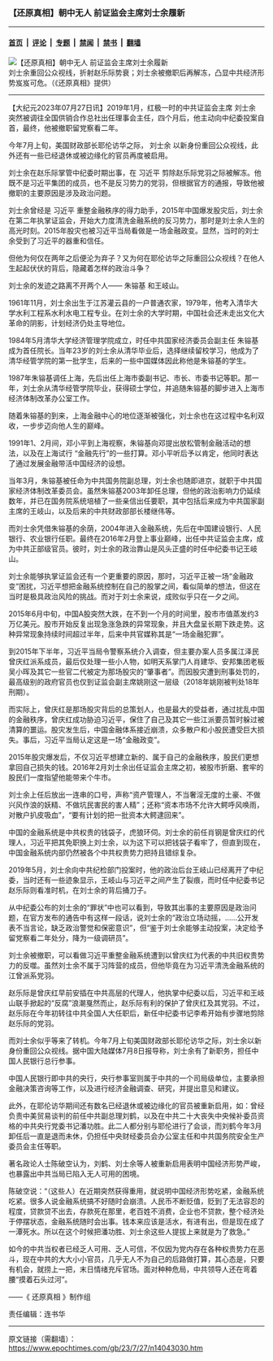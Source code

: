 ### 【还原真相】朝中无人 前证监会主席刘士余履新

---

#### [首页](../../../..?n14043030) &nbsp;|&nbsp; [评论](../../../../../epoch-comment?n14043030) &nbsp;|&nbsp; [专题](../../../../../epoch-special?n14043030) &nbsp;|&nbsp; [禁闻](../../../../../epoch-news?n14043030) &nbsp;|&nbsp; [禁书](../../../../../books?n14043030) &nbsp;|&nbsp; [翻墙](https://github.com/gfw-breaker/nogfw/blob/master/README.md?n14043030)


<div><img alt="【还原真相】朝中无人 前证监会主席刘士余履新" class="attachment-djy_600_400 size-djy_600_400 wp-post-image" src="https://i.epochtimes.com/assets/uploads/2023/07/id14043033-5c79f95a54eadd99a1fdb10d-600x400.jpg"/>
<div class="caption">
 刘士余重回公众视线，折射赵乐际势衰；刘士余被撤职后再解冻，凸显中共经济形势岌岌可危。（《还原真相》提供）
</div></div><hr/><div class="post_content" id="artbody" itemprop="articleBody">
 <!-- article content begin -->
 <p>
  【大纪元2023年07月27日讯】2019年1月，红极一时的中共证监会主席
  <ok href="https://www.epochtimes.com/gb/tag/%E5%88%98%E5%A3%AB%E4%BD%99.html">
   刘士余
  </ok>
  突然被调往全国供销合作总社出任理事会主任，四个月后，他主动向中纪委投案自首，最终，他被撤职留党察看二年。
 </p>
 <p>
  今年7月上旬，美国财政部长耶伦访华之际，
  <ok href="https://www.epochtimes.com/gb/tag/%E5%88%98%E5%A3%AB%E4%BD%99.html">
   刘士余
  </ok>
  以新身份重回公众视线，此外还有一些已经退休或被边缘化的官员再度被启用。
 </p>
 <p>
  刘士余在赵乐际掌管中纪委时期出事，在
  <ok href="https://www.epochtimes.com/gb/tag/%E4%B9%A0%E8%BF%91%E5%B9%B3.html">
   习近平
  </ok>
  剪除赵乐际党羽之际被解冻。他既不是习近平集团的成员，也不是反习势力的党羽，但根据官方的通报，导致他被撤职的主要原因是涉及政治问题。
 </p>
 <p>
  <center>
  </center>
  <p>
   刘士余曾经是
   <ok href="https://www.epochtimes.com/gb/tag/%E4%B9%A0%E8%BF%91%E5%B9%B3.html">
    习近平
   </ok>
   重整金融秩序的得力助手，2015年中国爆发股灾后，刘士余在第二年执掌证监会，开始大力度清洗金融系统的反习势力，那时是刘士余人生的高光时刻。2015年股灾也被习近平当局看做是一场金融政变。显然，当时的刘士余受到了习近平的器重和信任。
  </p>
  <p>
   但他为何仅在两年之后便沦为弃子？又为何在耶伦访华之际重回公众视线？在他人生起起伏伏的背后，隐藏着怎样的政治斗争？
  </p>
  <p>
   刘士余的发迹之路离不开两个人——
   <ok href="https://www.epochtimes.com/gb/tag/%E6%9C%B1%E9%95%95%E5%9F%BA.html">
    朱镕基
   </ok>
   和王岐山。
  </p>
  <p>
   1961年11月，刘士余出生于江苏灌云县的一户普通农家，1979年，他考入清华大学水利工程系水利水电工程专业。在刘士余的大学时期，中国社会还未走出文化大革命的阴影，计划经济仍处主导地位。
  </p>
  <p>
   1984年5月清华大学经济管理学院成立，时任中共国家经济委员会副主任
   <ok href="https://www.epochtimes.com/gb/tag/%E6%9C%B1%E9%95%95%E5%9F%BA.html">
    朱镕基
   </ok>
   成为首任院长。当年23岁的刘士余从清华毕业后，选择继续留校学习，他成为了清华经管学院的第一批学生，后来的一些中国媒体因此称他是朱镕基的学生。
  </p>
  <p>
   1987年朱镕基调任上海，先后出任上海市委副书记、市长、市委书记等职。那一年，刘士余从清华经管学院毕业，获得硕士学位，并追随朱镕基的脚步进入上海市经济体制改革办公室工作。
  </p>
  <p>
   随着朱镕基的到来，上海金融中心的地位逐渐被强化，刘士余也在这过程中名利双收，一步步迈向他人生的巅峰。
  </p>
  <p>
   1991年1、2月间，邓小平到上海视察，朱镕基向邓提出放松管制金融活动的想法，以及在上海试行 “金融先行”的一些打算。邓小平听后予以肯定，他同时表达了通过发展金融带活中国经济的设想。
  </p>
  <p>
   当年3月，朱镕基被任命为中共国务院副总理，刘士余也随即进京，就职于中共国家经济体制改革委员会。虽然朱镕基2003年卸任总理，但他的政治影响力仍延续数年，并已在国务院系统培植了一些亲信出任要职，其中包括后来成为中共国家副主席的王岐山，以及后来的中共财政部部长楼继伟等。
  </p>
  <p>
   而刘士余凭借朱镕基的余荫，2004年进入金融系统，先后在中国建设银行、人民银行、农业银行任职。最终在2016年2月登上事业巅峰，出任中共证监会主席，成为中共正部级官员。彼时，刘士余的政治靠山是风头正盛的时任中纪委书记王岐山。
  </p>
  <p>
   刘士余能够执掌证监会还有一个更重要的原因，那时，习近平正被一场“金融政变”困扰，习近平想把金融系统控制在自己的股掌之间，看似简单的想法，但这在当时是极具政治风险的挑战。而对于刘士余来说，成败似乎只在一夕之间。
  </p>
  <p>
   2015年6月中旬，中国A股突然大跌，在不到一个月的时间里，股市市值蒸发约3万亿美元。股市开始反复出现急涨急跌的异常现象，并且大盘呈长期下跌走势。这种异常现象持续时间超过半年，后来中共官媒称其是“一场金融犯罪”。
  </p>
  <p>
   到2015年下半年，习近平当局令警察系统介入调查，但主要办案人员多属江泽民曾庆红派系成员，最后仅处理一些小人物，如明天系掌门人肖建华、安邦集团老板吴小晖及其它一些官二代被定为那场股灾的“肇事者”。而因股灾遭到刑事处罚的，最高级别的政府官员也仅到证监会副主席姚刚这一层级（2018年姚刚被判处18年刑期）。
  </p>
  <p>
   而实际上，曾庆红是那场股灾背后的总策划人，也是最大的受益者，通过扰乱中国的金融秩序，曾庆红成功胁迫习近平，保住了自己及其它一些江派要员暂时躲过被清算的噩运。股灾发生后，中国金融体系接近崩溃，众多散户和小股民遭受巨大损失。事后，习近平当局认定这是一场“金融政变”。
  </p>
  <p>
   2015年股灾爆发后，不仅习近平想建立新的、属于自己的金融秩序，股民们更想拿回自己损失的钱。2016年2月刘士余出任证监会主席之初，被股市折磨、套牢的股民们一度指望他能带来个牛市。
  </p>
  <p>
   刘士余上任后放出一连串的口号，声称“资产管理人，不当奢淫无度的土豪、不做兴风作浪的妖精、不做坑民害民的害人精”；还称“资本市场不允许大鳄呼风唤雨，对散户扒皮吸血”，“要有计划的把一批资本大鳄逮回来”。
  </p>
  <p>
   中国的金融系统是中共权贵的钱袋子，虎狼环伺。刘士余的前任肖钢是曾庆红的代理人，习近平把其免职换上刘士余，以为这下可以把钱袋子看牢了，但直到现在，中国金融系统内部仍然被各个中共权贵势力把持且错综复杂。
  </p>
  <p>
   2019年5月，刘士余向中共纪检部门投案时，他的政治后台王岐山已经离开了中纪委，当时还有一些迹象显示，王岐山与习近平之间产生了裂痕，而时任中纪委书记赵乐际则看准时机，在刘士余的背后捅刀子。
  </p>
  <p>
   从中纪委公布的刘士余的“罪状”中也可以看到，导致其出事的主要原因是政治问题，在官方发布的通告中有这样一段话，说刘士余的“政治立场动摇，……公开发表不当言论，缺乏政治警觉和保密意识”，但“鉴于刘士余能够主动投案，决定给予留党察看二年处分，降为一级调研员”。
  </p>
  <p>
   刘士余被撤职，可以看做习近平重整金融系统遭到以曾庆红为代表的中共旧权贵势力的反噬。虽然刘士余不属于习阵营的成员，但他毕竟在为习近平清洗金融系统的江曾派系党羽。
  </p>
  <p>
   赵乐际是曾庆红早前安插在中共高层的代理人，他执掌中纪委以后，习近平和王岐山联手掀起的“反腐”浪潮戛然而止，赵乐际有利的保护了曾庆红及其党羽。不过，赵乐际在今年初转往中共全国人大任职后，新任中纪委书记李希开始有步骤地剪除赵乐际的党羽。
  </p>
  <p>
   而刘士余似乎等来了转机。今年7月上旬美国财政部长耶伦访华之际，刘士余以新身份重回公众视线。据中国大陆媒体7月8日报导称，刘士余有了新职务，担任中国人民银行总行参事。
  </p>
  <p>
   中国人民银行即中共的央行，央行参事室则属于中共的一个司局级单位，主要承担金融决策咨询等工作，以及进行经济金融调查、研究，并提出意见和建议。
  </p>
  <p>
   此外，在耶伦访华期间还有数名已经退休或被边缘化的官员被重新启用，如：曾经负责中美贸易谈判的前任中共副总理刘鹤，以及在中共二十大丧失中央候补委员资格的中共央行党委书记潘功胜。此二人都分别与耶伦进行了会谈，而刘鹤今年3月卸任后一直是退而未休，仍担任中央财经委员会办公室主任和中共国务院安全生产委员会主任等职。
  </p>
  <p>
   著名政论人士陈破空认为，刘鹤、刘士余等人被重新启用表明中国经济形势严峻，也暴露出中共当局已陷入无人可用的困境。
  </p>
  <p>
   陈破空说：“（这些人）在近期突然获得重用，就说明中国经济形势吃紧，金融系统吃紧。很多人说金融系统搞不好随时会崩溃。人民币不断贬值，贬到了无法容忍的程度，贷款贷不出去，存款死在那里，老百姓不消费，企业也不贷款，整个经济处于停摆状态，金融系统随时会出事。钱本来应该是活水，有进有出，但是现在成了一潭死水。所以在这个时候把潘功胜、刘士余这些人提拔上来就是为了救急。”
  </p>
  <p>
   如今的中共当权者已经乏人可用、乏人可信，不仅因为党内存在各种权贵势力在恶斗，现在中共的大大小小官员，几乎无人不为自己的后路做打算，其心态是，只要有机会，就捞上一把，末日情绪充斥官场。面对种种危局，中共领导人还在弯着腰“摸着石头过河”。
  </p>
  <p>
   ——《
   <ok href="https://www.epochtimes.com/gb/tag/%E9%82%84%E5%8E%9F%E7%9C%9F%E7%9B%B8.html">
    还原真相
   </ok>
   》制作组
  </p>
  <p>
   责任编辑：连书华
  </p>
  <!-- article content end -->
  <div id="below_article_ad">
  </div>
 </p>
</div>


---

原文链接（需翻墙）：https://www.epochtimes.com/gb/23/7/27/n14043030.htm